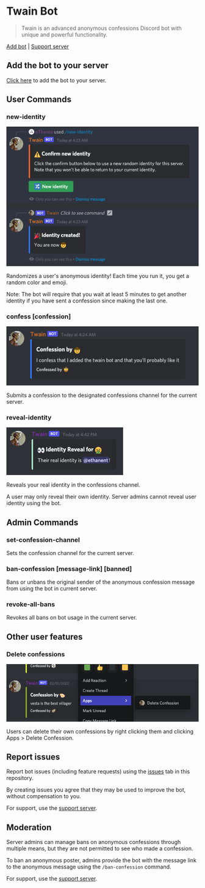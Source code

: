 # Twain Bot
> Twain is an advanced anonymous confessions Discord bot with unique and powerful functionality.

[Add bot](https://discord.com/api/oauth2/authorize?client_id=926070077361631272&permissions=171866064960&scope=bot%20applications.commands) | [Support server](https://discord.gg/r84v2JW)

## Add the bot to your server

[Click here](https://discord.com/api/oauth2/authorize?client_id=926070077361631272&permissions=171866064960&scope=bot%20applications.commands) to add the bot to your server.

## User Commands

### new-identity

![demo-identity](resources/demo-identity.png)

Randomizes a user's anonymous identity! Each time you run it, you get a random color and emoji.

Note: The bot will require that you wait at least 5 minutes to get another identity if you have sent a confession since making the last one.

### confess **[confession]**

![demo-confession](resources/demo-confession.png)

Submits a confession to the designated confessions channel for the current server.

### reveal-identity

![demo-identity-reveal](resources/demo-identity-reveal.png)

Reveals your real identity in the confessions channel.

A user may only reveal their own identity. Server admins cannot reveal user identity using the bot.

## Admin Commands

### set-confession-channel

Sets the confession channel for the current server.

### ban-confession **[message-link]** **[banned]**

Bans or unbans the original sender of the anonymous confession message from using the bot in current server.

### revoke-all-bans

Revokes all bans on bot usage in the current server.

## Other user features

### Delete confessions

![demo-delete-confession](resources/demo-delete-confession.png)

Users can delete their own confessions by right clicking them and clicking Apps > Delete Confession.

## Report issues

Report bot issues (including feature requests) using the [issues](https://github.com/ethanent/twain-bot/issues) tab in this repository.

By creating issues you agree that they may be used to improve the bot, without compensation to you.

For support, use the [support server](https://discord.gg/r84v2JW).

## Moderation

Server admins can manage bans on anonymous confessions through multiple means, but they are not permitted to see who made a confession.

To ban an anonymous poster, admins provide the bot with the message link to the anonymous message using the `/ban-confession` command.

For support, use the [support server](https://discord.gg/r84v2JW).

